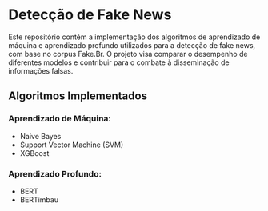 # Detecção de Fake News

Este repositório contém a implementação dos algoritmos de aprendizado de máquina e aprendizado profundo utilizados para a detecção de fake news, com base no corpus Fake.Br. O projeto visa comparar o desempenho de diferentes modelos e contribuir para o combate à disseminação de informações falsas.

## Algoritmos Implementados

### Aprendizado de Máquina:
- Naive Bayes
- Support Vector Machine (SVM)
- XGBoost

### Aprendizado Profundo:
- BERT
- BERTimbau
